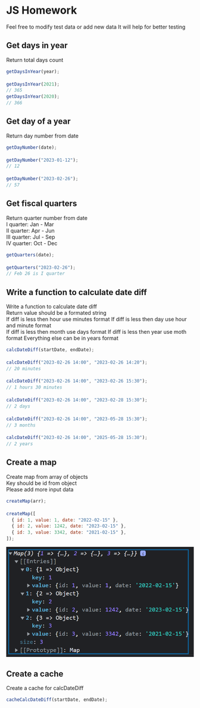 # JS Homework

Feel free to modify test data or add new data
It will help for better testing

## Get days in year

Return total days count

```javascript
getDaysInYear(year);

getDaysInYear(2021);
// 365
getDaysInYear(2020);
// 366
```

## Get day of a year

Return day number from date

```javascript
getDayNumber(date);

getDayNumber("2023-01-12");
// 12

getDayNumber("2023-02-26");
// 57
```

## Get fiscal quarters

Return quarter number from date  
I quarter: Jan - Mar  
II quarter: Apr - Jun  
III quarter: Jul - Sep  
IV quarter: Oct - Dec

```javascript
getQuarters(date);

getQuarters("2023-02-26");
// Feb 26 is I quarter
```

## Write a function to calculate date diff

Write a function to calculate date diff  
Return value should be a formated string  
If diff is less then hour use minutes format
If diff is less then day use hour and minute format  
If diff is less then month use days format
If diff is less then year use moth format
Everything else can be in years format

```javascript
calcDateDiff(startDate, endDate);

calcDateDiff("2023-02-26 14:00", "2023-02-26 14:20");
// 20 minutes

calcDateDiff("2023-02-26 14:00", "2023-02-26 15:30");
// 1 hours 30 minutes

calcDateDiff("2023-02-26 14:00", "2023-02-28 15:30");
// 2 days

calcDateDiff("2023-02-26 14:00", "2023-05-28 15:30");
// 3 months

calcDateDiff("2023-02-26 14:00", "2025-05-28 15:30");
// 2 years
```

## Create a map

Create map from array of objects  
Key should be id from object  
Please add more input data

```javascript
createMap(arr);

createMap([
  { id: 1, value: 1, date: "2022-02-15" },
  { id: 2, value: 1242, date: "2023-02-15" },
  { id: 3, value: 3342, date: "2021-02-15" },
]);
```

![map](./map.png)

## Create a cache

Create a cache for calcDateDiff

```javascript
cacheCalcDateDiff(startDate, endDate);
```
